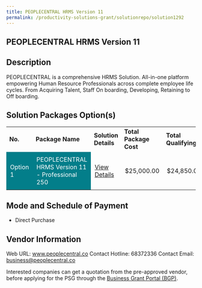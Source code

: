 ```yaml
---
title: PEOPLECENTRAL HRMS Version 11
permalink: /productivity-solutions-grant/solutionrepo/solution1292
---
```


## PEOPLECENTRAL HRMS Version 11

## Description

PEOPLECENTRAL is a comprehensive HRMS Solution. All-in-one platform empowering Human Resource Professionals across complete employee life cycles. From Acquiring Talent, Staff On boarding, Developing, Retaining to Off boarding.

## Solution Packages Option(s)

<table>
<tr>
<td><b>No.</b></td>
<td><b>Package Name</b></td>
<td><b>Solution Details</b></td>
<td><b>Total Package Cost</b></td>
<td><b>Total Qualifying</b></td>
</tr>
<tr>
<td style='padding: 10px; background-color: #037E8A; color: #FFFFFF;'>Option 1</td>
<td style='padding: 10px; background-color: #037E8A; color: #FFFFFF;'>PEOPLECENTRAL HRMS Version 11 - Professional 250</td>
<td style='padding: 10px;'><a href='https://www.gobusiness.gov.sg/images/psg/Desensitised_PeopleCentral_HRMS_Annex_3_CR_wef_4_Nov_2021_Part_5.pdf' target='_blank'>View Details</a></td>
<td style='padding: 10px;'>$25,000.00</td>
<td style='padding: 10px;'>$24,850.00</td>
</tr>
</table>

## Mode and Schedule of Payment

 - Direct Purchase

## Vendor Information

 
Web URL: www.peoplecentral.co 
Contact Hotline: 68372336 
Contact Email: business@peoplecentral.co


Interested companies can get a quotation from the pre-approved vendor, before applying for the PSG through the <a href='https://www.businessgrants.gov.sg/'>Business Grant Portal (BGP)</a>.

<script src="/jquery/resize-tables.js"></script>
